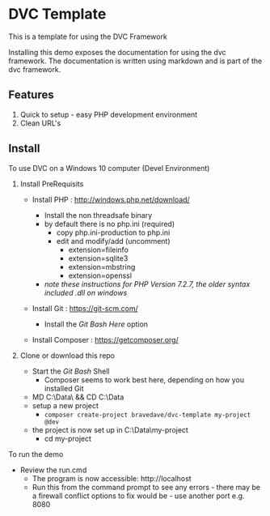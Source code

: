 # DVC Template

This is a template for using the DVC Framework

Installing this demo exposes the documentation for using the dvc framework. The documentation
is written using markdown and is part of the dvc framework.

## Features
1. Quick to setup - easy PHP development environment
1. Clean URL's

## Install
To use DVC on a Windows 10 computer (Devel Environment)
1. Install PreRequisits
   * Install PHP : http://windows.php.net/download/
      * Install the non threadsafe binary
      * by default there is no php.ini (required)
        * copy php.ini-production to php.ini
        * edit and modify/add (uncomment)
          * extension=fileinfo
          * extension=sqlite3
          * extension=mbstring
          * extension=openssl
      * *note these instructions for PHP Version 7.2.7, the older syntax included .dll on windows*

   * Install Git : https://git-scm.com/
     * Install the *Git Bash Here* option
   * Install Composer : https://getcomposer.org/

1. Clone or download this repo
   * Start the *Git Bash* Shell
     * Composer seems to work best here, depending on how you installed Git
   * MD C:\Data\ && CD C:\Data
   * setup a new project
     * `composer create-project bravedave/dvc-template my-project @dev`
   * the project is now set up in C:\Data\my-project
     * cd my-project

To run the demo
   * Review the run.cmd
     * The program is now accessible: http://localhost
     * Run this from the command prompt to see any errors - there may be a firewall
       conflict options to fix would be - use another port e.g. 8080
